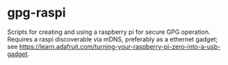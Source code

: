 # gpg-raspi

Scripts for creating and using a raspberry pi for secure GPG operation. 
Requires a raspi discoverable via mDNS, preferably as a ethernet gadget; see https://learn.adafruit.com/turning-your-raspberry-pi-zero-into-a-usb-gadget. 
